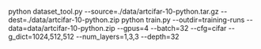 python dataset_tool.py --source=./data/artcifar-10-python.tar.gz --dest=./data/artcifar-10-python.zip
python train.py --outdir=training-runs --data=data/artcifar-10-python.zip --gpus=4 --batch=32 --cfg=cifar --g_dict=1024,512,512 --num_layers=1,3,3 --depth=32
